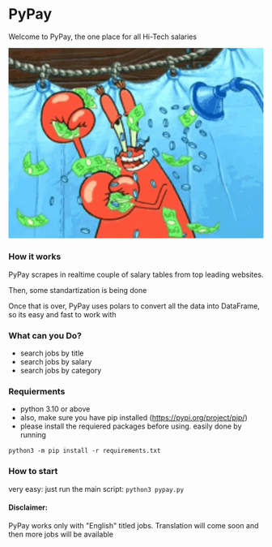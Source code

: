 # PyPay

Welcome to PyPay, the one place for all Hi-Tech salaries

![Alt Text](/extra/money.gif)

$$$$$$$$$$$$$$$$$$$$$$$$$$$$$$$$$$$$$$$$$$$$$$$$$$$$$$$$


### How it works
PyPay scrapes in realtime couple of salary tables from top leading websites. 

Then, some standartization is being done 

Once that is over, PyPay uses polars to convert all the data into DataFrame, so its easy and fast to work with

### What can you Do?
- search jobs by title
- search jobs by salary
- search jobs by category

### Requierments
- python 3.10 or above
- also, make sure you have pip installed (https://pypi.org/project/pip/)
- please install the requiered packages before using. easily done by running
```
python3 -m pip install -r requirements.txt
```

### How to start
very easy: just run the main script: ```python3 pypay.py```

#### Disclaimer:
PyPay works only with "English" titled jobs. Translation will come soon and then more jobs will be available

